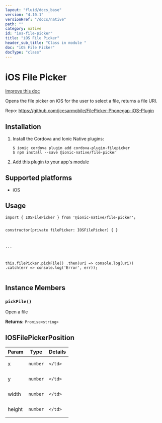```yaml
---
layout: "fluid/docs_base"
version: "4.10.1"
versionHref: "/docs/native"
path: ""
category: native
id: "ios-file-picker"
title: "iOS File Picker"
header_sub_title: "Class in module "
doc: "iOS File Picker"
docType: "class"
---
```


<h1 class="api-title">iOS File Picker</h1>

<a class="improve-v2-docs" href="http://github.com/ionic-team/ionic-native/edit/master/src/@ionic-native/plugins/file-picker/index.ts#L8">
  Improve this doc
</a>







<p>Opens the file picker on iOS for the user to select a file, returns a file URI.</p>


<p>Repo:
  <a href="https://github.com/jcesarmobile/FilePicker-Phonegap-iOS-Plugin">
    https://github.com/jcesarmobile/FilePicker-Phonegap-iOS-Plugin
  </a>
</p>


<h2><a class="anchor" name="installation" href="#installation"></a>Installation</h2>
<ol class="installation">
  <li>Install the Cordova and Ionic Native plugins:<br>
    <pre><code class="nohighlight">$ ionic cordova plugin add cordova-plugin-filepicker
$ npm install --save @ionic-native/file-picker
</code></pre>
  </li>
  <li><a href="https://ionicframework.com/docs/native/#Add_Plugins_to_Your_App_Module">Add this plugin to your app's module</a></li>
</ol>



<h2><a class="anchor" name="platforms" href="#platforms"></a>Supported platforms</h2>
<ul>
  <li>iOS</li>
</ul>






<h2><a class="anchor" name="usage" href="#usage"></a>Usage</h2>
<pre><code class="lang-typescript">import { IOSFilePicker } from &#39;@ionic-native/file-picker&#39;;

constructor(private filePicker: IOSFilePicker) { }

...

this.filePicker.pickFile()
  .then(uri =&gt; console.log(uri))
  .catch(err =&gt; console.log(&#39;Error&#39;, err));
</code></pre>








<h2><a class="anchor" name="instance-members" href="#instance-members"></a>Instance Members</h2>
<h3><a class="anchor" name="pickFile" href="#pickFile"></a><code>pickFile()</code></h3>




Open a file


<div class="return-value" markdown="1">
  <i class="icon ion-arrow-return-left"></i>
  <b>Returns:</b> <code>Promise&lt;string&gt;</code> 
</div>





<h2><a class="anchor" name="IOSFilePickerPosition" href="#IOSFilePickerPosition"></a>IOSFilePickerPosition</h2>

<table class="table param-table" style="margin:0;">
  <thead>
  <tr>
    <th>Param</th>
    <th>Type</th>
    <th>Details</th>
  </tr>
  </thead>
  <tbody>
  
  <tr>
    <td>
      x
    </td>
    <td>
      <code>number</code>
    </td>
    <td>
      
      
    </td>
  </tr>
  
  <tr>
    <td>
      y
    </td>
    <td>
      <code>number</code>
    </td>
    <td>
      
      
    </td>
  </tr>
  
  <tr>
    <td>
      width
    </td>
    <td>
      <code>number</code>
    </td>
    <td>
      
      
    </td>
  </tr>
  
  <tr>
    <td>
      height
    </td>
    <td>
      <code>number</code>
    </td>
    <td>
      
      
    </td>
  </tr>
  
  </tbody>
</table>





